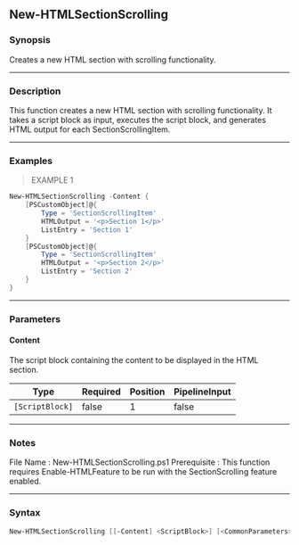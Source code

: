 New-HTMLSectionScrolling
------------------------

### Synopsis
Creates a new HTML section with scrolling functionality.

---

### Description

This function creates a new HTML section with scrolling functionality. It takes a script block as input, executes the script block, and generates HTML output for each SectionScrollingItem.

---

### Examples
> EXAMPLE 1

```PowerShell
New-HTMLSectionScrolling -Content {
    [PSCustomObject]@{
        Type = 'SectionScrollingItem'
        HTMLOutput = '<p>Section 1</p>'
        ListEntry = 'Section 1'
    }
    [PSCustomObject]@{
        Type = 'SectionScrollingItem'
        HTMLOutput = '<p>Section 2</p>'
        ListEntry = 'Section 2'
    }
}
```

---

### Parameters
#### **Content**
The script block containing the content to be displayed in the HTML section.

|Type           |Required|Position|PipelineInput|
|---------------|--------|--------|-------------|
|`[ScriptBlock]`|false   |1       |false        |

---

### Notes
File Name      : New-HTMLSectionScrolling.ps1
Prerequisite   : This function requires Enable-HTMLFeature to be run with the SectionScrolling feature enabled.

---

### Syntax
```PowerShell
New-HTMLSectionScrolling [[-Content] <ScriptBlock>] [<CommonParameters>]
```
